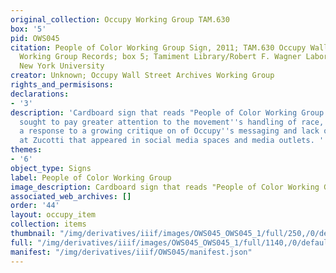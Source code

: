 ```yaml
---
original_collection: Occupy Working Group TAM.630
box: '5'
pid: OWS045
citation: People of Color Working Group Sign, 2011; TAM.630 Occupy Wall Street Archives
  Working Group Records; box 5; Tamiment Library/Robert F. Wagner Labor Archives,
  New York University
creator: Unknown; Occupy Wall Street Archives Working Group
rights_and_permisisons:
declarations:
- '3'
description: 'Cardboard sign that reads "People of Color Working Group." Some activists
  sought to pay greater attention to the movement''s handling of race, partially as
  a response to a growing critique on of Occupy''s messaging and lack of diversity
  at Zucotti that appeared in social media spaces and media outlets. '
themes:
- '6'
object_type: Signs
label: People of Color Working Group
image_description: Cardboard sign that reads "People of Color Working Group."
associated_web_archives: []
order: '44'
layout: occupy_item
collection: items
thumbnail: "/img/derivatives/iiif/images/OWS045_OWS045_1/full/250,/0/default.jpg"
full: "/img/derivatives/iiif/images/OWS045_OWS045_1/full/1140,/0/default.jpg"
manifest: "/img/derivatives/iiif/OWS045/manifest.json"
---
```

